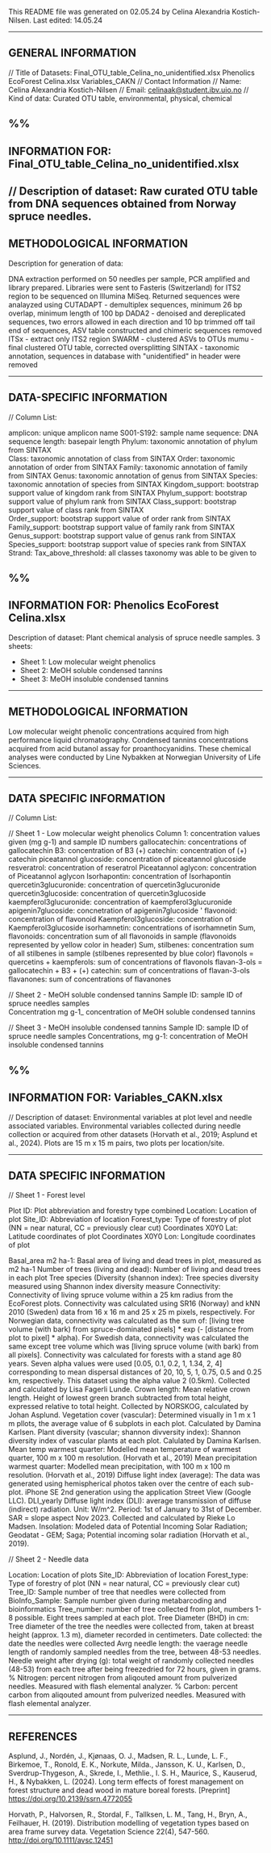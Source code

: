 This README file was generated on 02.05.24 by Celina Alexandria Kostich-Nilsen. 
Last edited: 14.05.24

--------------------
GENERAL INFORMATION
--------------------
// Title of Datasets: Final_OTU_table_Celina_no_unidentified.xlsx
                      Phenolics EcoForest Celina.xlsx 
                      Variables_CAKN 
// Contact Information 
	// Name: Celina Alexandria Kostich-Nilsen 
	// Email: celinaak@student.ibv.uio.no 
// Kind of data: Curated OTU table, environmental, physical, chemical 

%%
-------------------------------------------------------------
INFORMATION FOR: Final_OTU_table_Celina_no_unidentified.xlsx
-------------------------------------------------------------
// Description of dataset: 
Raw curated OTU table from DNA sequences obtained from Norway spruce needles. 
---------------------------
METHODOLOGICAL INFORMATION 
---------------------------
Description for generation of data: 

DNA extraction performed on 50 needles per sample, PCR amplified and library prepared. 
Libraries were sent to Fasteris (Switzerland) for ITS2 region to be sequenced on Illumina MiSeq. 
Returned sequences were analayzed using 
CUTADAPT - demultiplex sequences, minimum 26 bp overlap, minimum length of 100 bp 
DADA2 - denoised and dereplicated sequences, two errors allowed in each direction and 
10 bp trimmed off tail end of sequences, ASV table constructed and chimeric sequences removed
ITSx - extract only ITS2 region 
SWARM - clustered ASVs to OTUs
mumu - final clustered OTU table, corrected oversplitting 
SINTAX - taxonomic annotation, sequences in database with "unidentified" in header were removed

---------------------------
DATA-SPECIFIC INFORMATION 
---------------------------

// Column List: 

amplicon: unique amplicon name 
S001-S192: sample name 
sequence: DNA sequence 
length: basepair length 
Phylum: taxonomic annotation of phylum from SINTAX  
Class: taxonomic annotation of class from SINTAX 
Order: taxonomic annotation of order from SINTAX 
Family: taxonomic annotation of family from SINTAX 
Genus: taxonomic annotation of genus from SINTAX 
Species: taxonomic annotation of species from SINTAX 
Kingdom_support: bootstrap support value of kingdom rank from SINTAX 
Phylum_support: bootstrap support value of phylum rank from SINTAX 
Class_support: bootstrap support value of class rank from SINTAX  
Order_support: bootstrap support value of order rank from SINTAX
Family_support: bootstrap support value of family rank from SINTAX
Genus_support: bootstrap support value of genus rank from SINTAX
Species_support: bootstrap support value of species rank from SINTAX
Strand: 
Tax_above_threshold: all classes taxonomy was able to be given to 

%%
--------------------------------------------------
INFORMATION FOR: Phenolics EcoForest Celina.xlsx 
--------------------------------------------------
Description of dataset: Plant chemical analysis of spruce needle samples. 
3 sheets:
- Sheet 1: Low molecular weight phenolics
- Sheet 2: MeOH soluble condensed tannins
- Sheet 3: MeOH insoluble condensed tannins
 
-----------------------------
METHODOLOGICAL INFORMATION
-----------------------------
Low molecular weight phenolic concentrations acquired from high performance liquid chromatography. 
Condensed tannins concentrations acquired from acid butanol assay for proanthocyanidins. 
These chemical analyses were conducted by Line Nybakken at Norwegian University of Life Sciences. 

-----------------------------
DATA SPECIFIC INFORMATION
-----------------------------
// Column List: 

// Sheet 1 - Low molecular weight phenolics 
Column 1: concentration values given (mg g-1) and sample ID numbers 
gallocatechin: concentrations of gallocatechin 
B3: concentration of B3 
(+) catechin: concentration of (+) catechin 
piceatannol glucoside: concentration of piceatannol glucoside
resveratrol: concentration of reseratrol 
Piceatannol aglycon: concentration of Piceatannol aglycon
Isorhapontin: concentration of Isorhapontin
quercetin3glucuronide: concentration of quercetin3glucuronide
quercetin3glucoside: concentration of quercetin3glucoside
kaempferol3glucuronide: concentration of kaempferol3glucuronide 
apigenin7glucoside: concnetration of apigenin7glucoside '
flavonoid: concentration of flavonoid 
Kaempferol3glucoside: concentration of Kaempferol3glucoside 
isorhamnetin: concentrations of isorhamnetin 
Sum, flavonoids: concentration sum of all flavonoids in sample (flavonoids represented by yellow color in header) 
Sum, stilbenes: concentration sum of all stilbenes in sample (stilbenes represented by blue color) 
flavonols = quercetins + kaempferols: sum of concentrations of flavonols 
flavan-3-ols = gallocatechin + B3 + (+) catechin: sum of concentrations of flavan-3-ols 
flavanones: sum of concentrations of flavanones 

// Sheet 2 - MeOH soluble condensed tannins 
Sample ID: sample ID of spruce needles samples  
Concentration mg g-1_ concentration of MeOH soluble condensed tannins 

// Sheet 3 - MeOH insoluble condensed tannins 
Sample ID: sample ID of spruce needle samples 
Concentrations, mg g-1: concentration of MeOH insoluble condensed tannins 

%% 
--------------------------------------
INFORMATION FOR: Variables_CAKN.xlsx 
--------------------------------------
// Description of dataset: Environmental variables at plot level and needle associated variables. 
Environmental variables collected during needle collection or acquired from other datasets (Horvath et al., 2019; Asplund et al., 2024). Plots are 15 m x 15 m pairs, two plots per location/site. 

----------------------------
DATA SPECIFIC INFORMATION 
----------------------------
// Sheet 1 - Forest level 

Plot ID: Plot abbreviation and forestry type combined 
Location: Location of plot 
Site_ID: Abbreviation of location 
Forest_type: Type of forestry of plot (NN = near natural, CC = previously clear cut) 
Coordinates X0Y0 Lat: Latitude coordinates of plot 
Coordinates X0Y0 Lon: Longitude coordinates of plot 

Basal_area m2 ha-1: Basal area of living and dead trees in plot, measured as m2 ha-1 
Number of trees (living and dead): Number of living and dead trees in each plot 
Tree species (Diversity (shannon index): Tree species diversity measured using Shannon index diversity measure 
Connectivity: Connectivity of living spruce volume within a 25 km radius from the EcoForest plots. Connectivity was calculated using SR16 (Norway) and kNN 2010 (Sweden) data from 16 x 16 m and 25 x 25 m pixels, respectively. For Norwegian data, connectivity was calculated as the sum of: [living tree volume (with bark) from spruce-dominated pixels] * exp (- [distance from plot to pixel] * alpha). For Swedish data, connectivity was calculated the same except tree volume which was [living spruce volume (with bark) from all pixels].  Connectivity was calculated for forests with a stand age  80 years. Seven alpha values were used [0.05, 0.1, 0.2, 1, 1.34, 2, 4] corresponding to mean dispersal distances of 20, 10, 5, 1, 0.75, 0.5 and 0.25 km, respectively. This dataset using the alpha value 2 (0.5km). Collected and calculated by Lisa Fagerli Lunde. 
Crown length: Mean relative crown length. Height of lowest green branch subtracted from total height, expressed relative to total height. Collected by NORSKOG, calculated by Johan Asplund. 
Vegetation cover (vascular): Determined visually in 1 m x 1 m pllots, the average value of 6 subplots in each plot. Calculated by Damina Karlsen. 
Plant diversity (vascular; shannon divversity index): Shannon diversity index of vascular plants at each plot. Calulated by Damina Karlsen.
Mean temp warmest quarter: Modelled mean temperature of warmest quarter, 100 m x 100 m resolution. (Horvath et al., 2019)
Mean precipitation warmest quarter: Modelled mean precipitation, with 100 m x 100 m resolution. (Horvath et al., 2019)
Diffuse light index (average): The data was generated using hemispherical photos taken over the centre of each sub-plot. iPhone SE 2nd generation using the application Street View (Google LLC). DLI_yearly    Diffuse light index (DLI): average transmission of diffuse (indirect) radiation. Unit: W/m^2. Period: 1st of January to 31st of December. SAR = slope aspect Nov 2023. Collected and calculated by Rieke Lo Madsen. 
Insolation: Modeled data of Potential Incoming Solar Radiation; Geodatat - GEM; Saga; Potential incoming solar radiation (Horvath et al., 2019). 


// Sheet 2 - Needle data 

Location: Location of plots 
Site_ID: Abbreviation of location 
Forest_type: Type of forestry of plot (NN = near natural, CC = previously clear cut) 
Tree_ID: Sample number of tree that needles were collected from 
BioInfo_Sample: Sample number given during metabarcoding and bioinformatics 
Tree_number: number of tree collected from plot, numbers 1-8 possible. Eight trees sampled at each plot. 
Tree Diameter (BHD) in cm: Tree diameter of the tree the needles were collected from, taken at breast height (approx. 1.3 m), diameter recorded in centimeters. 
Date collected: the date the needles were collected 
Avrg needle length: the vaerage needle length of randomly sampled needles from the tree, between 48-53 needles. 
Needle weight after drying (g): total weight of randomly collected needles (48-53) from each tree after being freezedried for 72 hours, given in grams. 
% Nitrogen: percent nitrogen from aliqouted amount from pulverized needles. Measured with flash elemental analyzer. 
% Carbon: percent carbon from aliqouted amount from pulverized needles. Measured with flash elemental analyzer. 



--------------
REFERENCES 
--------------
Asplund, J., Nordén, J., Kjønaas, O. J., Madsen, R. L., Lunde, L. F., Birkemoe, T., Ronold, E. K., Norkute, Milda., Jansson, K. U., Karlsen, D., Sverdrup-Thygeson, A., Skrede, I., Methlie., I. S. H., Maurice, S., Kauserud, H., & Nybakken, L. (2024). Long term effects of forest management on forest structure and dead wood in mature boreal forests. [Preprint] https://doi.org/10.2139/ssrn.4772055 

Horvath, P., Halvorsen, R., Stordal, F., Tallksen, L. M., Tang, H., Bryn, A., Feilhauer, H. (2019). Distribution modelling of vegetation types based on area frame survey data. Vegetation Science 22(4), 547-560. http://doi.org/10.1111/avsc.12451 





















